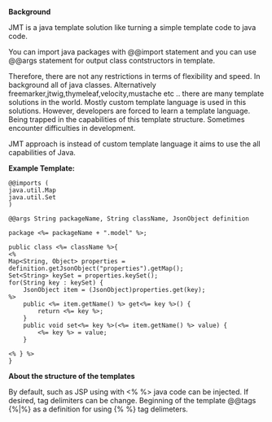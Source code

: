 **Background**

JMT is a java template solution like turning a simple template code to java code.

You can import java packages with @@import statement and you can use @@args statement for output class contstructors in template.

Therefore, there are not any restrictions in terms of flexibility and speed. In background all of java classes.
Alternatively freemarker,jtwig,thymeleaf,velocity,mustache etc .. there are many template solutions in the world.
Mostly custom template language is used in this solutions.
However, developers are forced to learn a template language. Being trapped in the capabilities of this template structure. Sometimes encounter difficulties in development.

JMT approach is instead of custom template language it aims to use the all capabilities of Java.

**Example Template:**

    @@imports (
    java.util.Map
    java.util.Set
    )
    
    @@args String packageName, String className, JsonObject definition
    
    package <%= packageName + ".model" %>;
    
    public class <%= className %>{
    <%
    Map<String, Object> properties = definition.getJsonObject("properties").getMap();
    Set<String> keySet = properties.keySet();
    for(String key : keySet) {
    	JsonObject item = (JsonObject)properties.get(key);
    %>
    	public <%= item.getName() %> get<%= key %>() {
    		return <%= key %>;
    	}
    	public void set<%= key %>(<%= item.getName() %> value) {
    		<%= key %> = value;
    	}
    	
    <% } %>
    }

**About the structure of the templates**

By default, such as JSP using with <% %> java code can be injected. If desired, tag delimiters can be change. Beginning of the template @@tags {%|%} as a definition for using {% %} tag delimeters.
